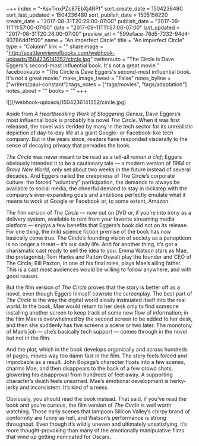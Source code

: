 +++
index = "-KsvTmxPZc87EbXj4RPf"
sort_create_date = 1504236480
sort_last_updated = 1504236480
sort_publish_date = 1505156220
create_date = "2017-08-31T20:28:00-07:00"
publish_date = "2017-09-11T11:57:00-07:00"
date = "2017-09-11T11:57:00-07:00"
last_updated = "2017-08-31T20:28:00-07:00"
preview_url = "599eface-76d5-7232-94d4-93786dd1ff00"
name = "An imperfect Circle"
title = "An imperfect Circle"
type = "Column"
link = ""
shareimage = "http://seattlereviewofbooks.com/webhook-uploads/1504236141352/circle.jpg"
twitterauto = "The Circle is Dave Eggers's second-most influential book. It's not a great movie."
facebookauto = "The Circle is Dave Eggers's second-most influential book. It's not a great movie."
make_image_tweet = "False"
notes_byline = ["writers/paul-constant"]
tags_notes = ["tags/movies", "tags/adaptation"]
notes_about = ""
books = ""
+++
<p class="image">![](/webhook-uploads/1504236141352/circle.jpg)</p>

Aside from *A Heartbreaking Work of Staggering Genius*, Dave Eggers’s most influential book is probably his novel *The Circle*. When it was first released, the novel was derided by many in the tech sector for its unrealistic depiction of day-to-day life at a giant Google- or Facebook-like tech company. But in the years since, readers have responded viscerally to the sense of decaying privacy that pervades the book.

*The Circle* was never meant to be read as a tell-all *roman á clef*; Eggers obviously intended it to be a cautionary tale — a modern version of *1984* or *Brave New World*, only set about two weeks in the future instead of several decades. And Eggers nailed the creepiness of The Circle’s corporate culture: the forced “voluntary” participation, the demands to always be available to social media, the cheerful demand to stay in lockstep with the company’s ever-expanding goals and ambitions perfectly emulate what it means to work at Google or Facebook or, to some extent, Amazon.

The film version of *The Circle* — now out on DVD or, if you’re into irony as a delivery system, available to rent from your favorite streaming media platform — enjoys a few benefits that Eggers’s book did not on its release. For one thing, the mild science fiction premise of the book has now basically come true. The Circle’s founding vision of society as a panopticon is no longer a threat – it’s our daily life. And for another thing, it’s got a charismatic cast ready to sell the idea to you: Emma Watson stars as Mae, the protagonist; Tom Hanks and Patton Oswalt play the founder and CEO of The Circle; Bill Paxton, in one of his final roles, plays Mae’s ailing father. This is a cast most audiences would be willing to follow anywhere, and with good reason. 

But the film version of *The Circle* proves that the story is better off as a novel, even though Eggers himself cowrote the screenplay. The best part of *The Circle* is the way the digital world slowly insinuated itself into the real world. In the book, Mae would return to her desk only to find someone installing another screen to keep track of some new flow of information; in the film Mae is overwhelmed by the second screen to be added to her desk, and then she suddenly has five screens a scene or two later. The monotony of Mae’s job — she’s basically tech support — comes through in the novel but not in the film. 

And the plot, which in the book develops organically and across hundreds of pages, moves way too damn fast in the film. The story feels forced and improbable as a result. John Boyega’s character floats into a few scenes, charms Mae, and then disappears to the back of a few crowd shots, glowering his disapproval from hundreds of feet away. A supporting character’s death feels unearned. Mae’s emotional development is herky-jerky and inconsistent. It’s kind of a mess.

Obviously, you should read the book instead. That said, if you’ve read the book and you’re curious, the film version of *The Circle* is well worth watching. Those early scenes that lampoon Silicon Valley’s chirpy brand of conformity are funny as hell, and Watson’s performance is strong throughout. Even though it’s wildly uneven and ultimately unsatisfying, it’s more thought-provoking than many of the emotionally manipulative films that wind up getting nominated for Oscars. 
